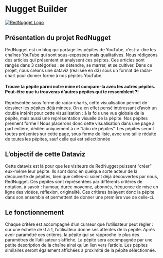 # Nugget Builder #

[![RedNugget Logo](https://rednugget.fr/wp-content/uploads/2017/10/Logo_final5.png)](https://rednugget.fr/)


## Présentation du projet RedNugget ##
RedNugget est un blog qui partage les pépites de YouTube, c’est-à-dire les chaînes YouTube qui sont sous-exposées mais qualitatives. Nous rédigeons des articles qui présentent et analysent ces pépites. Ces articles sont rangés dans 3 catégories : se détendre, se marrer, et se cultiver. Dans ce projet, nous créons une dataviz (réalisée en d3) sous un format de radar-chart pour donner forme à nos pépites YouTube.


#### Trouve ta pépite parmi notre mine et compare-la avec les autres pépites. Peut-être que tu trouveras d’autres pépites qui te ressemblent ?! ####

Représentée sous forme de radar-charts, cette visualisation permet de dessiner les pépites déjà minées. On a en effet pensé intéressant d’avoir un double intérêt pour cette visualisation : à la fois une vue globale de la pépite, mais aussi une représentation visuelle de la pépite. Nos pépites prennent forme !
Nous placerons donc cette visualisation dans une page à part entière, dédiée uniquement à ce “labo de pépites”. Les pépites seront toutes présentes sur cette page, sous forme de liste, avec une taille réduite de toutes les pépites, sauf celle qui est sélectionnée 

## L’objectif de cette Dataviz ##
Cette dataviz est là pour que les visiteurs de RedNugget puissent “créer” eux-même leur pépite. Ils sont donc en quelque sorte acteur de la découverte de pépites, bien que celles-ci soient déjà découvertes par nous, RedNugget.
Ces pépites sont représentées par différents critères de notation, à savoir : humour, durée moyenne, abonnés, fréquence de mise en ligne des vidéos, réflexion, originalité. Ces critères balayent donc la pépite dans son ensemble et permettent de donner une première vue de celle-ci.

## Le fonctionnement  ##
Chaque critère est accompagné d’un curseur que l’utilisateur peut régler : sur une échelle de 0 à 1, l’utilisateur donne ses attentes de la pépite. Après avoir paramétré ces critères, la pépite qui se rapproche le plus des paramètres de l’utilisateur s’affiche.
La pépite sera accompagnée par une petite description de la chaîne ainsi qu’un lien vers l’article. Les pépites similaires seront également affichées à proximité de la pépite sélectionnée.
